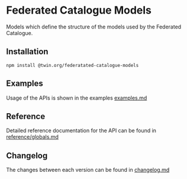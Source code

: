 # Federated Catalogue Models

Models which define the structure of the models used by the Federated Catalogue.

## Installation

```shell
npm install @twin.org/federatated-catalogue-models
```

## Examples

Usage of the APIs is shown in the examples [examples.md](examples.md)

## Reference

Detailed reference documentation for the API can be found in [reference/globals.md](reference/globals.md)

## Changelog

The changes between each version can be found in [changelog.md](changelog.md)
